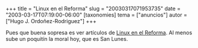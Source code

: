 +++
title = "Linux en el Reforma"
slug = "20030317071953735"
date = "2003-03-17T07:19:00-06:00"
[taxonomies]
tema = ["anuncios"]
autor = ["Hugo J. Ordoñez-Rodriguez"]
+++

Pues que buena sopresa es ver artículos de [Linux en el
Reforma](http://www.reforma.com/tecnologia/articulo/278118/). Al menos
sube un poquitín la moral hoy, que es San Lunes.
